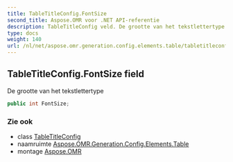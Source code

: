 ```yaml
---
title: TableTitleConfig.FontSize
second_title: Aspose.OMR voor .NET API-referentie
description: TableTitleConfig veld. De grootte van het tekstlettertype
type: docs
weight: 140
url: /nl/net/aspose.omr.generation.config.elements.table/tabletitleconfig/fontsize/
---
```

## TableTitleConfig.FontSize field

De grootte van het tekstlettertype

```csharp
public int FontSize;
```

### Zie ook

* class [TableTitleConfig](../)
* naamruimte [Aspose.OMR.Generation.Config.Elements.Table](../../tabletitleconfig/)
* montage [Aspose.OMR](../../../)



